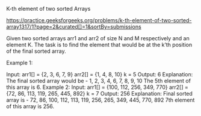 K-th element of two sorted Arrays

https://practice.geeksforgeeks.org/problems/k-th-element-of-two-sorted-array1317/1?page=2&curated[]=1&sortBy=submissions

Given two sorted arrays arr1 and arr2 of size N and M respectively and an element K. The task is to find the element that would be at the k’th position of the final sorted array.
 

Example 1:

Input:
arr1[] = {2, 3, 6, 7, 9}
arr2[] = {1, 4, 8, 10}
k = 5
Output:
6
Explanation:
The final sorted array would be -
1, 2, 3, 4, 6, 7, 8, 9, 10
The 5th element of this array is 6.
Example 2:
Input:
arr1[] = {100, 112, 256, 349, 770}
arr2[] = {72, 86, 113, 119, 265, 445, 892}
k = 7
Output:
256
Explanation:
Final sorted array is - 72, 86, 100, 112,
113, 119, 256, 265, 349, 445, 770, 892
7th element of this array is 256.
